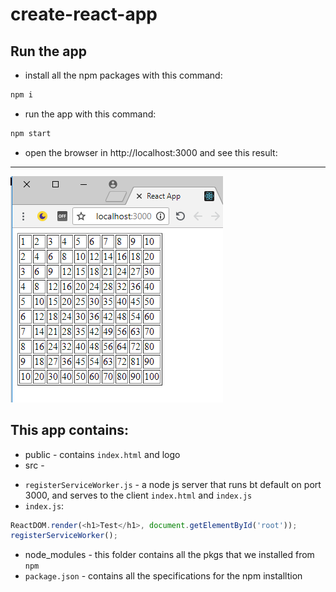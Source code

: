 # create-react-app


## Run the app

* install all the npm packages with this command:
```bash
npm i
```
* run the app with this command:
```bash
npm start
```
* open the browser in http://localhost:3000 and see this result: 
---

![picture](screenshot.png)

## This app contains:
* public - contains `index.html` and logo
* src - 
- `registerServiceWorker.js` - a node js server that runs bt default on port 3000, and serves to the client `index.html` and `index.js`
- `index.js`:
```javascript
ReactDOM.render(<h1>Test</h1>, document.getElementById('root'));
registerServiceWorker();
```
* node_modules - this folder contains all the pkgs that we installed from `npm`
* `package.json` - contains all the specifications for the npm installtion
